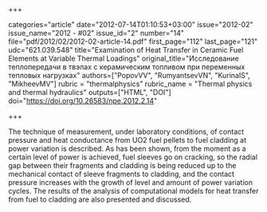 +++

categories="article"
date="2012-07-14T01:10:53+03:00"
issue="2012-02"
issue_name="2012 - #02"
issue_id="2"
number="14"
file="pdf/2012/02/2012-02-article-14.pdf"
first_page="112"
last_page="121"
udc="621.039.548"
title="Examination of Heat Transfer in Ceramic Fuel Elements at Variable Thermal Loadings"
original_title="Исследование теплопередачи в твэлах с керамическим топливом при переменных тепловых нагрузках"
authors=["PopovVV", "RumyantsevVN", "KurinaIS", "MikheevMV"]
rubric = "thermalphysics"
rubric_name = "Thermal physics and thermal hydraulics"
outputs=["HTML", "DOI"]
doi="https://doi.org/10.26583/npe.2012.2.14"

+++

The technique of measurement, under laboratory conditions, of contact pressure and heat conductance from UO2 fuel pellets to fuel cladding at power variation is described. As has been shown, from the moment as a certain level of power is achieved, fuel sleeves go on cracking, so the radial gap between their fragments and cladding is being reduced up to the mechanical contact of sleeve fragments to cladding, and the contact pressure increases with the growth of level and amount of power variation cycles. The results of the analysis of computational models for heat transfer from fuel to cladding are also presented and discussed.